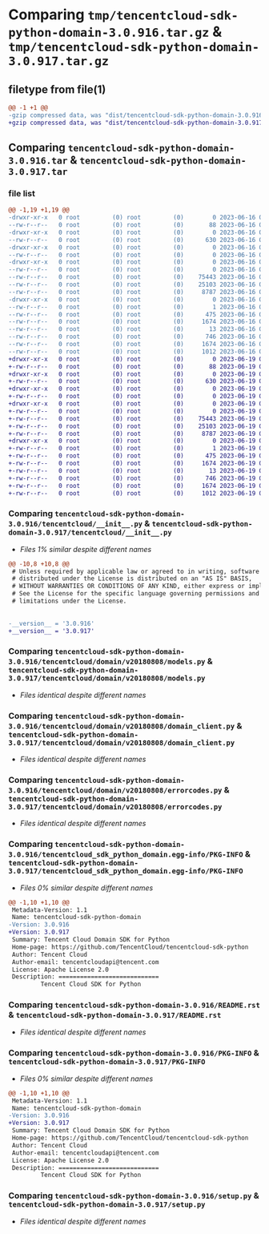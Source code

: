 # Comparing `tmp/tencentcloud-sdk-python-domain-3.0.916.tar.gz` & `tmp/tencentcloud-sdk-python-domain-3.0.917.tar.gz`

## filetype from file(1)

```diff
@@ -1 +1 @@
-gzip compressed data, was "dist/tencentcloud-sdk-python-domain-3.0.916.tar", last modified: Fri Jun 16 00:32:39 2023, max compression
+gzip compressed data, was "dist/tencentcloud-sdk-python-domain-3.0.917.tar", last modified: Mon Jun 19 00:24:03 2023, max compression
```

## Comparing `tencentcloud-sdk-python-domain-3.0.916.tar` & `tencentcloud-sdk-python-domain-3.0.917.tar`

### file list

```diff
@@ -1,19 +1,19 @@
-drwxr-xr-x   0 root         (0) root         (0)        0 2023-06-16 00:32:39.000000 tencentcloud-sdk-python-domain-3.0.916/
--rw-r--r--   0 root         (0) root         (0)       88 2023-06-16 00:32:39.000000 tencentcloud-sdk-python-domain-3.0.916/setup.cfg
-drwxr-xr-x   0 root         (0) root         (0)        0 2023-06-16 00:32:39.000000 tencentcloud-sdk-python-domain-3.0.916/tencentcloud/
--rw-r--r--   0 root         (0) root         (0)      630 2023-06-16 00:32:39.000000 tencentcloud-sdk-python-domain-3.0.916/tencentcloud/__init__.py
-drwxr-xr-x   0 root         (0) root         (0)        0 2023-06-16 00:32:39.000000 tencentcloud-sdk-python-domain-3.0.916/tencentcloud/domain/
--rw-r--r--   0 root         (0) root         (0)        0 2023-06-16 00:32:39.000000 tencentcloud-sdk-python-domain-3.0.916/tencentcloud/domain/__init__.py
-drwxr-xr-x   0 root         (0) root         (0)        0 2023-06-16 00:32:39.000000 tencentcloud-sdk-python-domain-3.0.916/tencentcloud/domain/v20180808/
--rw-r--r--   0 root         (0) root         (0)        0 2023-06-16 00:32:39.000000 tencentcloud-sdk-python-domain-3.0.916/tencentcloud/domain/v20180808/__init__.py
--rw-r--r--   0 root         (0) root         (0)    75443 2023-06-16 00:32:39.000000 tencentcloud-sdk-python-domain-3.0.916/tencentcloud/domain/v20180808/models.py
--rw-r--r--   0 root         (0) root         (0)    25103 2023-06-16 00:32:39.000000 tencentcloud-sdk-python-domain-3.0.916/tencentcloud/domain/v20180808/domain_client.py
--rw-r--r--   0 root         (0) root         (0)     8787 2023-06-16 00:32:39.000000 tencentcloud-sdk-python-domain-3.0.916/tencentcloud/domain/v20180808/errorcodes.py
-drwxr-xr-x   0 root         (0) root         (0)        0 2023-06-16 00:32:39.000000 tencentcloud-sdk-python-domain-3.0.916/tencentcloud_sdk_python_domain.egg-info/
--rw-r--r--   0 root         (0) root         (0)        1 2023-06-16 00:32:39.000000 tencentcloud-sdk-python-domain-3.0.916/tencentcloud_sdk_python_domain.egg-info/dependency_links.txt
--rw-r--r--   0 root         (0) root         (0)      475 2023-06-16 00:32:39.000000 tencentcloud-sdk-python-domain-3.0.916/tencentcloud_sdk_python_domain.egg-info/SOURCES.txt
--rw-r--r--   0 root         (0) root         (0)     1674 2023-06-16 00:32:39.000000 tencentcloud-sdk-python-domain-3.0.916/tencentcloud_sdk_python_domain.egg-info/PKG-INFO
--rw-r--r--   0 root         (0) root         (0)       13 2023-06-16 00:32:39.000000 tencentcloud-sdk-python-domain-3.0.916/tencentcloud_sdk_python_domain.egg-info/top_level.txt
--rw-r--r--   0 root         (0) root         (0)      746 2023-06-16 00:32:39.000000 tencentcloud-sdk-python-domain-3.0.916/README.rst
--rw-r--r--   0 root         (0) root         (0)     1674 2023-06-16 00:32:39.000000 tencentcloud-sdk-python-domain-3.0.916/PKG-INFO
--rw-r--r--   0 root         (0) root         (0)     1012 2023-06-16 00:32:39.000000 tencentcloud-sdk-python-domain-3.0.916/setup.py
+drwxr-xr-x   0 root         (0) root         (0)        0 2023-06-19 00:24:03.000000 tencentcloud-sdk-python-domain-3.0.917/
+-rw-r--r--   0 root         (0) root         (0)       88 2023-06-19 00:24:03.000000 tencentcloud-sdk-python-domain-3.0.917/setup.cfg
+drwxr-xr-x   0 root         (0) root         (0)        0 2023-06-19 00:24:03.000000 tencentcloud-sdk-python-domain-3.0.917/tencentcloud/
+-rw-r--r--   0 root         (0) root         (0)      630 2023-06-19 00:24:02.000000 tencentcloud-sdk-python-domain-3.0.917/tencentcloud/__init__.py
+drwxr-xr-x   0 root         (0) root         (0)        0 2023-06-19 00:24:03.000000 tencentcloud-sdk-python-domain-3.0.917/tencentcloud/domain/
+-rw-r--r--   0 root         (0) root         (0)        0 2023-06-19 00:24:02.000000 tencentcloud-sdk-python-domain-3.0.917/tencentcloud/domain/__init__.py
+drwxr-xr-x   0 root         (0) root         (0)        0 2023-06-19 00:24:03.000000 tencentcloud-sdk-python-domain-3.0.917/tencentcloud/domain/v20180808/
+-rw-r--r--   0 root         (0) root         (0)        0 2023-06-19 00:24:02.000000 tencentcloud-sdk-python-domain-3.0.917/tencentcloud/domain/v20180808/__init__.py
+-rw-r--r--   0 root         (0) root         (0)    75443 2023-06-19 00:24:02.000000 tencentcloud-sdk-python-domain-3.0.917/tencentcloud/domain/v20180808/models.py
+-rw-r--r--   0 root         (0) root         (0)    25103 2023-06-19 00:24:02.000000 tencentcloud-sdk-python-domain-3.0.917/tencentcloud/domain/v20180808/domain_client.py
+-rw-r--r--   0 root         (0) root         (0)     8787 2023-06-19 00:24:02.000000 tencentcloud-sdk-python-domain-3.0.917/tencentcloud/domain/v20180808/errorcodes.py
+drwxr-xr-x   0 root         (0) root         (0)        0 2023-06-19 00:24:03.000000 tencentcloud-sdk-python-domain-3.0.917/tencentcloud_sdk_python_domain.egg-info/
+-rw-r--r--   0 root         (0) root         (0)        1 2023-06-19 00:24:03.000000 tencentcloud-sdk-python-domain-3.0.917/tencentcloud_sdk_python_domain.egg-info/dependency_links.txt
+-rw-r--r--   0 root         (0) root         (0)      475 2023-06-19 00:24:03.000000 tencentcloud-sdk-python-domain-3.0.917/tencentcloud_sdk_python_domain.egg-info/SOURCES.txt
+-rw-r--r--   0 root         (0) root         (0)     1674 2023-06-19 00:24:03.000000 tencentcloud-sdk-python-domain-3.0.917/tencentcloud_sdk_python_domain.egg-info/PKG-INFO
+-rw-r--r--   0 root         (0) root         (0)       13 2023-06-19 00:24:03.000000 tencentcloud-sdk-python-domain-3.0.917/tencentcloud_sdk_python_domain.egg-info/top_level.txt
+-rw-r--r--   0 root         (0) root         (0)      746 2023-06-19 00:24:02.000000 tencentcloud-sdk-python-domain-3.0.917/README.rst
+-rw-r--r--   0 root         (0) root         (0)     1674 2023-06-19 00:24:03.000000 tencentcloud-sdk-python-domain-3.0.917/PKG-INFO
+-rw-r--r--   0 root         (0) root         (0)     1012 2023-06-19 00:24:02.000000 tencentcloud-sdk-python-domain-3.0.917/setup.py
```

### Comparing `tencentcloud-sdk-python-domain-3.0.916/tencentcloud/__init__.py` & `tencentcloud-sdk-python-domain-3.0.917/tencentcloud/__init__.py`

 * *Files 1% similar despite different names*

```diff
@@ -10,8 +10,8 @@
 # Unless required by applicable law or agreed to in writing, software
 # distributed under the License is distributed on an "AS IS" BASIS,
 # WITHOUT WARRANTIES OR CONDITIONS OF ANY KIND, either express or implied.
 # See the License for the specific language governing permissions and
 # limitations under the License.
 
 
-__version__ = '3.0.916'
+__version__ = '3.0.917'
```

### Comparing `tencentcloud-sdk-python-domain-3.0.916/tencentcloud/domain/v20180808/models.py` & `tencentcloud-sdk-python-domain-3.0.917/tencentcloud/domain/v20180808/models.py`

 * *Files identical despite different names*

### Comparing `tencentcloud-sdk-python-domain-3.0.916/tencentcloud/domain/v20180808/domain_client.py` & `tencentcloud-sdk-python-domain-3.0.917/tencentcloud/domain/v20180808/domain_client.py`

 * *Files identical despite different names*

### Comparing `tencentcloud-sdk-python-domain-3.0.916/tencentcloud/domain/v20180808/errorcodes.py` & `tencentcloud-sdk-python-domain-3.0.917/tencentcloud/domain/v20180808/errorcodes.py`

 * *Files identical despite different names*

### Comparing `tencentcloud-sdk-python-domain-3.0.916/tencentcloud_sdk_python_domain.egg-info/PKG-INFO` & `tencentcloud-sdk-python-domain-3.0.917/tencentcloud_sdk_python_domain.egg-info/PKG-INFO`

 * *Files 0% similar despite different names*

```diff
@@ -1,10 +1,10 @@
 Metadata-Version: 1.1
 Name: tencentcloud-sdk-python-domain
-Version: 3.0.916
+Version: 3.0.917
 Summary: Tencent Cloud Domain SDK for Python
 Home-page: https://github.com/TencentCloud/tencentcloud-sdk-python
 Author: Tencent Cloud
 Author-email: tencentcloudapi@tencent.com
 License: Apache License 2.0
 Description: ============================
         Tencent Cloud SDK for Python
```

### Comparing `tencentcloud-sdk-python-domain-3.0.916/README.rst` & `tencentcloud-sdk-python-domain-3.0.917/README.rst`

 * *Files identical despite different names*

### Comparing `tencentcloud-sdk-python-domain-3.0.916/PKG-INFO` & `tencentcloud-sdk-python-domain-3.0.917/PKG-INFO`

 * *Files 0% similar despite different names*

```diff
@@ -1,10 +1,10 @@
 Metadata-Version: 1.1
 Name: tencentcloud-sdk-python-domain
-Version: 3.0.916
+Version: 3.0.917
 Summary: Tencent Cloud Domain SDK for Python
 Home-page: https://github.com/TencentCloud/tencentcloud-sdk-python
 Author: Tencent Cloud
 Author-email: tencentcloudapi@tencent.com
 License: Apache License 2.0
 Description: ============================
         Tencent Cloud SDK for Python
```

### Comparing `tencentcloud-sdk-python-domain-3.0.916/setup.py` & `tencentcloud-sdk-python-domain-3.0.917/setup.py`

 * *Files identical despite different names*

